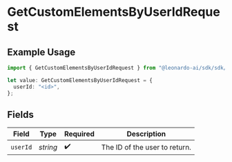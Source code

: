 # GetCustomElementsByUserIdRequest

## Example Usage

```typescript
import { GetCustomElementsByUserIdRequest } from "@leonardo-ai/sdk/sdk/models/operations";

let value: GetCustomElementsByUserIdRequest = {
  userId: "<id>",
};
```

## Fields

| Field                         | Type                          | Required                      | Description                   |
| ----------------------------- | ----------------------------- | ----------------------------- | ----------------------------- |
| `userId`                      | *string*                      | :heavy_check_mark:            | The ID of the user to return. |